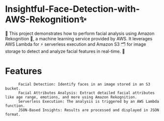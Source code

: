# Insightful-Face-Detection-with-AWS-Rekognition✨

🚀 This project demonstrates how to perform facial analysis using Amazon Rekognition 🌟, a machine learning service provided by AWS. It leverages AWS Lambda for ⚡ serverless execution and Amazon S3 🗂️ for image storage to detect and analyze facial features in real-time. 🎯

# Features
          Facial Detection: Identify faces in an image stored in an S3 bucket.
          Facial Attributes Analysis: Extract detailed facial attributes like age range, emotions, and more using Amazon Rekognition.
          Serverless Execution: The analysis is triggered by an AWS Lambda function.
          JSON-Based Insights: Results are processed and displayed in JSON format.
